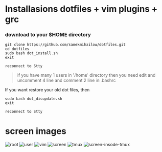 # Installasions dotfiles + vim plugins + grc

### download to your $HOME directory
```nginx
git clone https://github.com/sanekmihailow/dotfiles.git
cd dotfiles
sudo bash dot_install.sh
exit
```
```
reconnect to Stty
```
> if you have many 1 users in '/home' directory then you need edit and uncomment 4 line and comment 2 line in .bashrc

If you want restore your old dot files, then
```nginx
sudo bash dot_disupdate.sh
exit
```
```
reconnect to Stty
```
# screen images

![root](https://github.com/sanekmihailow/my-.dotfiles/blob/master/screenshots/root%20PS1_.png)
![user](https://github.com/sanekmihailow/my-.dotfiles/blob/master/screenshots/user%20PS1_.png)
![vim](https://github.com/sanekmihailow/my-.dotfiles/blob/master/screenshots/vim.png)
![screen](https://github.com/sanekmihailow/my-.dotfiles/blob/master/screenshots/gnuscreen.png)
![tmux](https://github.com/sanekmihailow/my-.dotfiles/blob/master/screenshots/tmux.png)
![screen-insode-tmux](https://github.com/sanekmihailow/my-.dotfiles/blob/master/screenshots/screen-insode-tmux.png)
